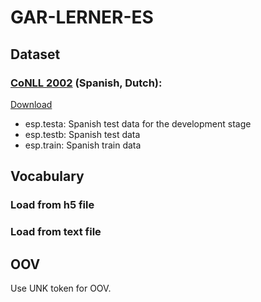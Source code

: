 # GAR-LERNER-ES

## Dataset

### [CoNLL 2002](https://www.clips.uantwerpen.be/conll2002/ner/) (Spanish, Dutch): 
[Download](https://www.clips.uantwerpen.be/conll2002/ner/data/)

- esp.testa: Spanish test data for the development stage
- esp.testb: Spanish test data
- esp.train: Spanish train data


## Vocabulary

### Load from h5 file

### Load from text file

## OOV

Use UNK token for OOV.